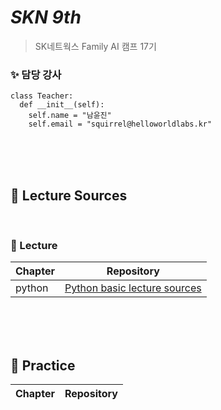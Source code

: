 # _SKN 9th_
> SK네트웍스 Family AI 캠프 17기

### ✨  담당 강사 
```
class Teacher:
  def __init__(self):
    self.name = "남윤진"
    self.email = "squirrel@helloworldlabs.kr"
```

<br><br><br>

## 🔎 Lecture Sources

<br>

### 🌟 Lecture

| Chapter | Repository |
| ------ | ------ |
| python | [Python basic lecture sources](https://github.com/Encore-SKN-17/python_basic.git) |

<br><br><br>

## 🔎 Practice

| Chapter | Repository |
| ------ | ------ |